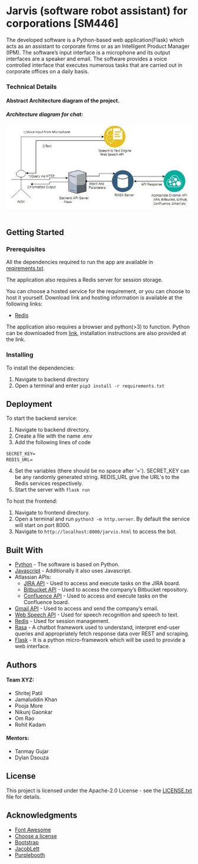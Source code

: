 # Jarvis (software robot assistant) for corporations [SM446]
The developed software is a Python-based web application(Flask) which acts as an assistant to corporate firms or as an Intelligent Product Manager (IPM). The software’s input interface is a microphone and its output interfaces are a speaker and email. The software provides a voice controlled interface that executes numerous tasks that are carried out in corporate offices on a daily basis. 

### Technical Details 
#### Abstract Architecture diagram of the project.
##### Architecture diagram for chat:
<div align="center">
  <img src="https://github.com/JKhan01/SM446_TeamXYZ/blob/master/IMG-20200803-WA0007.jpg"><br><br>
</div>


## Getting Started


### Prerequisites
All the dependencies required to run the app are available in [reqirements.txt](https://github.com/JKhan01/SM446_TeamXYZ/blob/master/backend/requirements.txt).

The application also requires a Redis server for session storage.

You can choose a hosted service for the requirement, or you can choose to host it yourself.
Download link and hosting information is available at the following links:
- [Redis](https://redis.io/)

The application also requires a browser and python(>3) to function.
Python can be downloaded from [link](https://www.python.org/), installation instructions are also provided at the link.

### Installing
To install the dependencies:
1. Navigate to backend directory
2. Open a terminal and enter `pip3 install -r requirements.txt`

## Deployment
To start the backend service:
1. Navigate to backend directory.
2. Create a file with the name .env
3. Add the following lines of code<br>
```
SECRET_KEY=
REDIS_URL=
```
4. Set the variables (there should be no space after '='). SECRET_KEY can be any randomly generated string. REDIS_URL give the URL's to the Redis services respectively.
5. Start the server with `flask run`

To host the frontend:
1. Navigate to frontend directory.
2. Open a terminal and run `python3 -m http.server`. By default the service will start on port 8000.
3. Navigate to `http://localhost:8000/jarvis.html` to access the bot.

## Built With
- [Python](https://www.python.org/) -  The software is based on Python.
- [Javascript](https://developer.mozilla.org/en-US/docs/Web/JavaScript) - Additionally it also uses Javascript.
- Atlassian APIs:
  - [JIRA API](https://developer.atlassian.com/server/jira/platform/rest-apis/) -  Used to access and execute tasks on the JIRA board.
  - [Bitbucket API](https://developer.atlassian.com/bitbucket/api/2/reference/) - Used to access the company’s Bitbucket repository.
  - [Confluence API](https://docs.atlassian.com/atlassian-confluence/REST/6.6.0/) - Used to access and execute tasks on the Confluence board.
- [Gmail API](https://developers.google.com/gmail/api) - Used to access and send the company’s email.
- [Web Speech API](https://wicg.github.io/speech-api/) - Used for speech recognition and speech to text.
- [Redis](https://redis.io/documentation) - Used for session management. 
- [Rasa](https://rasa.com/docs/) - A chatbot framework used to understand, interpret end-user queries and appropriately fetch response data over REST and scraping.
- [Flask](https://flask.palletsprojects.com/en/1.1.x/) -  It is a python micro-framework which will be used to provide a web interface. 


## Authors
#### Team XYZ:
* Shritej Patil
* Jamaluddin Khan
* Pooja More
* Nikunj Gaonkar
* Om Rao
* Rohit Kadam
#### Mentors:
* Tanmay Gujar
* Dylan Dsouza

## License
This project is licensed under the Apache-2.0 License - see the [LICENSE.txt](https://github.com/JKhan01/SM446_TeamXYZ/blob/master/LICENSE.txt) file for details.

## Acknowledgments
* [Font Awesome](https://cdnjs.com/libraries/font-awesome)
* [Choose a license](https://choosealicense.com/community/) 
* [Bootstrap](https://getbootstrap.com/docs/3.3/getting-started/)
* [JacobLett](https://codepen.io/JacobLett/pen/QrpJEp)
* [Purplebooth](https://gist.github.com/PurpleBooth/109311bb0361f32d87a2)

